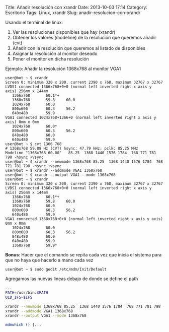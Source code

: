 Title: Añadir resolución con xrandr
Date: 2013-10-03 17:14
Category: Escritorio
Tags: Linux, xrandr
Slug: anadir-resolucion-con-xrandr

Usando el terminal de linux:

1.  Ver las resoluciones disponibles que hay (xrandr)
2.  Obtener los valores (modeline) de la resolución que queremos
    añadir (cvt)
3.  Añadir con la resolución que queremos al listado de disponibles
4.  Asignar la resolución al monitor deseado
5.  Poner el monitor en dicha resolución

Ejemplo: Añadir la resolución 1368x768 al monitor VGA1

```console
user@bot ~ $ xrandr
Screen 0: minimum 320 x 200, current 2390 x 768, maximum 32767 x 32767
LVDS1 connected 1366x768+0+0 (normal left inverted right x axis y axis) 256mm x 144mm
   1366x768       60.1*+
   1360x768       59.8     60.0
   1024x768       60.0
   800x600        60.3     56.2
   640x480        59.9
VGA1 connected 1024x768+1366+0 (normal left inverted right x axis y axis) 0mm x 0mm
   1024x768       60.0*
   800x600        60.3     56.2
   848x480        60.0
   640x480        59.9
user@bot ~ $ cvt 1366 768
# 1368x768 59.88 Hz (CVT) hsync: 47.79 kHz; pclk: 85.25 MHz
Modeline "1368x768_60.00"   85.25  1368 1440 1576 1784  768 771 781 798 -hsync +vsync
user@bot ~ $ xrandr --newmode 1368x768 85.25  1368 1440 1576 1784  768 771 781 798 -hsync +vsync
user@bot ~ $ xrandr --addmode VGA1 1368x768
user@bot ~ $ xrandr --output VGA1 --mode 1368x768
user@bot ~ $ xrandr
Screen 0: minimum 320 x 200, current 2390 x 768, maximum 32767 x 32767
LVDS1 connected 1366x768+0+0 (normal left inverted right x axis y axis) 256mm x 144mm
   1366x768       60.1*+
   1360x768       59.8     60.0
   1024x768       60.0
   800x600        60.3     56.2
   640x480        59.9
VGA1 connected 1368x768+0+0 (normal left inverted right x axis y axis) 0mm x 0mm
   1024x768       60.0
   800x600        60.3     56.2
   848x480        60.0
   640x480        59.9
   1368x768       59.9*
```

**Bonus**: Hacer que el comando se repita cada vez que inicia el sistema
para que no haya que hacerlo a mano cada vez

```console
user@bot ~ $ sudo gedit /etc/mdm/Init/Default
```

Agregamos las nuevas lineas debajo de donde se define el path

```bash
...
PATH=/usr/bin:$PATH
OLD_IFS=$IFS

xrandr --newmode 1368x768 85.25  1368 1440 1576 1784  768 771 781 798 -hsync +vsync
xrandr --addmode VGA1 1368x768
xrandr --output VGA1 --mode 1368x768

mdmwhich () {...
```
